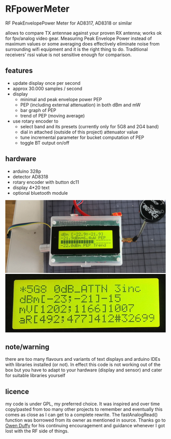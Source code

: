 # RFpowerMeter
RF PeakEnvelopePower Meter for AD8317, AD8318 or similar

allows to compare TX antennae against your proven RX antenna; works ok for fpv/analog video gear. Measuring Peak Envelope Power instead of maximum values or some averaging does effectively eliminate noise from surrounding wifi equipment and it is the right thing to do. Traditional receivers' rssi value is not sensitive enough for comparison.

## features
* update display once per second
* approx 30.000 samples / second
* display
  * minimal and peak envelope power PEP
  * PEP (including external attenuation) in both dBm and mW
  * bar graph of PEP
  * trend of PEP (moving average)
* use rotary encoder to
  * select band and its presets (currently only for 5G8 and 2G4 band)
  * dial in attached (outside of this project) attenuator value
  * tune incremental parameter for bucket computation of PEP
  * toggle BT output on/off

## hardware
* arduino 328p
* detector AD8318
* rotary encoder with button dc11
* display 4*20 text
* optional bluetooth module

![p1](p1.png)
![p2](p2.png)

## note/warning
there are too many flavours and variants of text displays and arduino IDEs with libraries installed (or not). In effect this code is not working out of the box but you have to adapt to your hardware (display and sensor) and cater for suitable libraries yourself

## licence
my code is under GPL, my preferred choice. It was inspired and over time copy/pasted from too many other projects to remember and eventually this comes as close as I can get to a complete rewrite. The fastAnalogRead() function was borrowed from its owner as mentioned in source.
Thanks go to [Owen Duffy](https://github.com/owenduffy) for his continuing encouragement and guidance whenever I got lost with the RF side of things.
